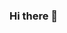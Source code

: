 ### Hi there 👋

<!--
**nicolastavs/nicolastavs** is a ✨ _special_ ✨ repository because its `README.md` (this file) appears on your GitHub profile.

Here are some ideas to get you started:

- 🔭 I’m currently working on [https://vadetaxi.com.br/](Vá de taxi)
- 🌱 I’m currently learning Vue.js
- 👯 I’m looking to collaborate on open source projects
- 📫 How to reach me: [https://www.linkedin.com/in/nicolas-tavares/](Linkedin)
